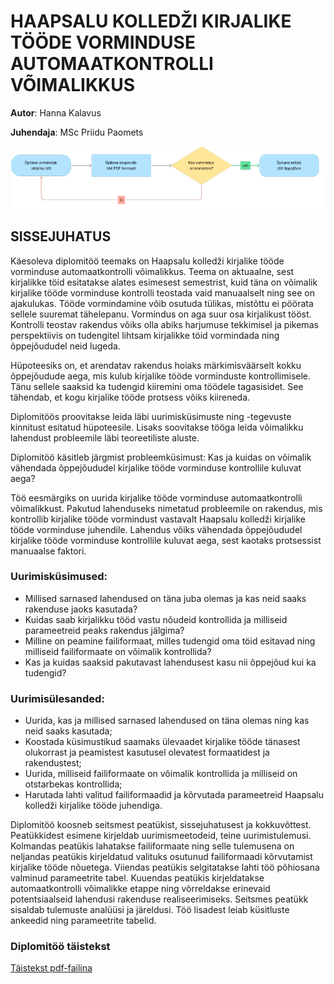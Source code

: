 # HAAPSALU KOLLEDŽI KIRJALIKE TÖÖDE VORMINDUSE AUTOMAATKONTROLLI VÕIMALIKKUS

**Autor**: Hanna Kalavus

**Juhendaja**: MSc Priidu Paomets

![Automaatkontroll](./Automaatkontroll.png)

## SISSEJUHATUS
Käesoleva diplomitöö teemaks on Haapsalu kolledži kirjalike tööde vorminduse automaatkontrolli võimalikkus. Teema on aktuaalne, sest kirjalikke töid esitatakse alates esimesest semestrist, kuid täna on võimalik kirjalike tööde vorminduse kontrolli teostada vaid
manuaalselt ning see on ajakulukas. Tööde vormindamine võib osutuda tülikas, mistõttu ei pöörata sellele suuremat tähelepanu. Vormindus on aga suur osa kirjalikust tööst. Kontrolli teostav rakendus võiks olla abiks harjumuse tekkimisel ja pikemas perspektiivis on tudengitel
lihtsam kirjalikke töid vormindada ning õppejõududel neid lugeda.

Hüpoteesiks on, et arendatav rakendus hoiaks märkimisväärselt kokku õppejõudude aega, mis kulub kirjalike tööde vorminduste kontrollimisele. Tänu sellele saaksid ka tudengid kiiremini oma töödele tagasisidet. See tähendab, et kogu kirjalike tööde protsess võiks kiireneda.

Diplomitöös proovitakse leida läbi uurimisküsimuste ning -tegevuste kinnitust esitatud hüpoteesile. Lisaks soovitakse tööga leida võimalikku lahendust probleemile läbi teoreetiliste aluste.

Diplomitöö käsitleb järgmist probleemküsimust:
Kas ja kuidas on võimalik vähendada õppejõududel kirjalike tööde vorminduse kontrollile kuluvat aega?

Töö eesmärgiks on uurida kirjalike tööde vorminduse automaatkontrolli võimalikkust. Pakutud lahenduseks nimetatud probleemile on rakendus, mis kontrollib kirjalike tööde vormindust vastavalt Haapsalu kolledži kirjalike tööde vorminduse juhendile. Lahendus võiks vähendada
õppejõududel kirjalike tööde vorminduse kontrollile kuluvat aega, sest kaotaks protsessist manuaalse faktori.

### Uurimisküsimused:
- Millised sarnased lahendused on täna juba olemas ja kas neid saaks rakenduse jaoks kasutada?
- Kuidas saab kirjalikku tööd vastu nõudeid kontrollida ja milliseid parameetreid peaks rakendus jälgima?
- Milline on peamine failiformaat, milles tudengid oma töid esitavad ning milliseid failiformaate on võimalik kontrollida?
- Kas ja kuidas saaksid pakutavast lahendusest kasu nii õppejõud kui ka tudengid?

### Uurimisülesanded:
- Uurida, kas ja millised sarnased lahendused on täna olemas ning kas neid saaks kasutada;
- Koostada küsimustikud saamaks ülevaadet kirjalike tööde tänasest olukorrast ja peamistest kasutusel olevatest formaatidest ja rakendustest;
- Uurida, milliseid failiformaate on võimalik kontrollida ja milliseid on otstarbekas kontrollida;
- Harutada lahti valitud failiformaadid ja kõrvutada parameetreid Haapsalu kolledži kirjalike tööde juhendiga.

Diplomitöö koosneb seitsmest peatükist, sissejuhatusest ja kokkuvõttest. Peatükkidest esimene kirjeldab uurimismeetodeid, teine uurimistulemusi. Kolmandas peatükis lahatakse failiformaate ning selle tulemusena on neljandas peatükis kirjeldatud valituks osutunud failiformaadi kõrvutamist kirjalike tööde nõuetega. Viiendas peatükis selgitatakse lahti töö põhiosana valminud parameetrite tabel. Kuuendas peatükis kirjeldatakse automaatkontrolli võimalikke etappe ning võrreldakse erinevaid potentsiaalseid lahendusi rakenduse realiseerimiseks. Seitsmes peatükk sisaldab tulemuste analüüsi ja järeldusi. Töö lisadest leiab
küsitluste ankeedid ning parameetrite tabelid.

### Diplomitöö täistekst
[Täistekst pdf-failina](./Vorminduse_kontroll.pdf)
